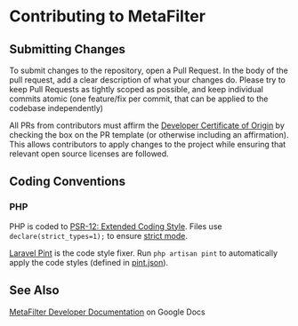 # Contributing to MetaFilter

## Submitting Changes

To submit changes to the repository, open a Pull Request. In the body of the pull request, add a clear description of what your changes do. Please try to keep Pull Requests as tightly scoped as possible, and keep individual commits atomic (one feature/fix per commit, that can be applied to the codebase independently)

All PRs from contributors must affirm the [Developer Certificate of Origin](../DEVELOPER_CERTIFICATE_OF_ORIGIN.txt) by checking the box on the PR template (or otherwise including an affirmation). This allows contributors to apply changes to the project while ensuring that relevant open source licenses are followed.

## Coding Conventions

### PHP

PHP is coded to [PSR-12: Extended Coding Style](https://www.php-fig.org/psr/psr-12/). Files use `declare(strict_types=1);` to ensure [strict mode](https://backendtea.com/post/php-declare-strict-types/).

[Laravel Pint](https://laravel.com/docs/12.x/pint) is the code style fixer. Run `php artisan pint` to automatically apply the code styles (defined in [pint.json](../pint.json)).

## See Also

[MetaFilter Developer Documentation](https://docs.google.com/document/d/1LGyWgPZOwEBDG-qUjCbbH8vndAVpEOE-_GJZDXSTqu0/edit?tab=t.0) on Google Docs
